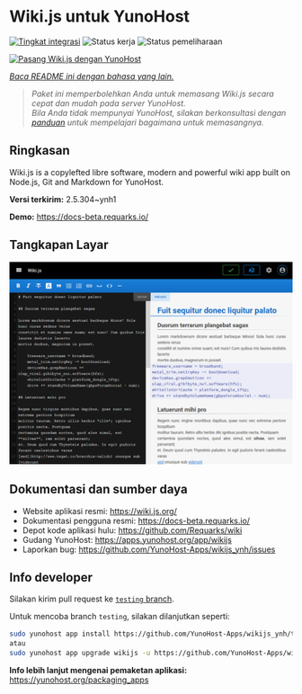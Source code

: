 <!--
N.B.: README ini dibuat secara otomatis oleh <https://github.com/YunoHost/apps/tree/master/tools/readme_generator>
Ini TIDAK boleh diedit dengan tangan.
-->

# Wiki.js untuk YunoHost

[![Tingkat integrasi](https://dash.yunohost.org/integration/wikijs.svg)](https://ci-apps.yunohost.org/ci/apps/wikijs/) ![Status kerja](https://ci-apps.yunohost.org/ci/badges/wikijs.status.svg) ![Status pemeliharaan](https://ci-apps.yunohost.org/ci/badges/wikijs.maintain.svg)

[![Pasang Wiki.js dengan YunoHost](https://install-app.yunohost.org/install-with-yunohost.svg)](https://install-app.yunohost.org/?app=wikijs)

*[Baca README ini dengan bahasa yang lain.](./ALL_README.md)*

> *Paket ini memperbolehkan Anda untuk memasang Wiki.js secara cepat dan mudah pada server YunoHost.*  
> *Bila Anda tidak mempunyai YunoHost, silakan berkonsultasi dengan [panduan](https://yunohost.org/install) untuk mempelajari bagaimana untuk memasangnya.*

## Ringkasan

Wiki.js is a copylefted libre software, modern and powerful wiki app built on Node.js, Git and Markdown for YunoHost.


**Versi terkirim:** 2.5.304~ynh1

**Demo:** <https://docs-beta.requarks.io/>

## Tangkapan Layar

![Tangkapan Layar pada Wiki.js](./doc/screenshots/screenshot1.png)

## Dokumentasi dan sumber daya

- Website aplikasi resmi: <https://wiki.js.org/>
- Dokumentasi pengguna resmi: <https://docs-beta.requarks.io/>
- Depot kode aplikasi hulu: <https://github.com/Requarks/wiki>
- Gudang YunoHost: <https://apps.yunohost.org/app/wikijs>
- Laporkan bug: <https://github.com/YunoHost-Apps/wikijs_ynh/issues>

## Info developer

Silakan kirim pull request ke [`testing` branch](https://github.com/YunoHost-Apps/wikijs_ynh/tree/testing).

Untuk mencoba branch `testing`, silakan dilanjutkan seperti:

```bash
sudo yunohost app install https://github.com/YunoHost-Apps/wikijs_ynh/tree/testing --debug
atau
sudo yunohost app upgrade wikijs -u https://github.com/YunoHost-Apps/wikijs_ynh/tree/testing --debug
```

**Info lebih lanjut mengenai pemaketan aplikasi:** <https://yunohost.org/packaging_apps>
